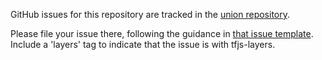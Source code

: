 GitHub issues for this repository are tracked in the 
[union repository](https://github.com/tensorflow/tfjs/issues).

Please file your issue there, following the guidance in [that issue
template](https://github.com/tensorflow/tfjs/blob/master/ISSUE_TEMPLATE.md).
Include a 'layers' tag to indicate that the issue is with tfjs-layers.
